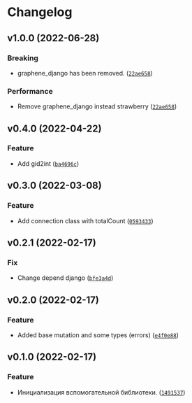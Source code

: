 # Changelog

<!--next-version-placeholder-->

## v1.0.0 (2022-06-28)
### Breaking
* graphene_django has been removed.  ([`22ae658`](https://github.com/devind-team/devind-django-helpers/commit/22ae6587eb158e6fb0326e2b37122cbf8d0fe5ee))

### Performance
* Remove graphene_django instead strawberry ([`22ae658`](https://github.com/devind-team/devind-django-helpers/commit/22ae6587eb158e6fb0326e2b37122cbf8d0fe5ee))

## v0.4.0 (2022-04-22)
### Feature
* Add gid2int ([`ba4696c`](https://github.com/devind-team/devind-django-helpers/commit/ba4696c4755495f4fec25368f702e91bc7c8804b))

## v0.3.0 (2022-03-08)
### Feature
* Add connection class with totalCount ([`0593433`](https://github.com/devind-team/devind-django-helpers/commit/059343305d717588de68a8a201401c93d2cbd600))

## v0.2.1 (2022-02-17)
### Fix
* Change depend django ([`bfe3a4d`](https://github.com/devind-team/devind-django-helpers/commit/bfe3a4d28861d18a60cac7c642ec16f11f66d57c))

## v0.2.0 (2022-02-17)
### Feature
* Added base mutation and some types (errors) ([`e4f0e88`](https://github.com/devind-team/devind-django-helpers/commit/e4f0e889c3415b9b18a8cc8bb74c445bb14e9da3))

## v0.1.0 (2022-02-17)
### Feature
* Инициализация вспомогательной библиотеки. ([`1491537`](https://github.com/devind-team/devind-django-helpers/commit/1491537fe708f5775ecc58058dd07bace18f38ad))

